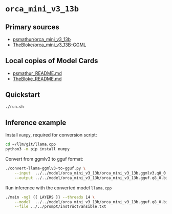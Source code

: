 # `orca_mini_v3_13b`

## Primary sources

- [psmathur/orca_mini_v3_13b](https://huggingface.co/psmathur/orca_mini_v3_13b)
- [TheBloke/orca_mini_v3_13B-GGML](https://huggingface.co/TheBloke/orca_mini_v3_13B-GGML)

## Local copies of Model Cards

- [psmathur_README.md](./psmathur_README.md)
- [TheBloke_README.md](./TheBloke_README.md)

## Quickstart

```bash
./run.sh
```

## Inference example

Install `numpy`, required for conversion script:
```bash
cd ~/llm/git/llama.cpp
python3 -m pip install numpy
```

Convert from ggmlv3 to gguf format:
```bash
./convert-llama-ggmlv3-to-gguf.py \
    --input  ../../model/orca_mini_v3_13b/orca_mini_v3_13b.ggmlv3.q8_0.bin \
    --output ../../model/orca_mini_v3_13b/orca_mini_v3_13b.gguf.q8_0.bin 
```

Run inference with the converted model `llama.cpp`
```bash
./main -ngl {{ LAYERS }} --threads 14 \
    --model  ../../model/orca_mini_v3_13b/orca_mini_v3_13b.gguf.q8_0.bin \
    --file ../../prompt/instruct/ansible.txt
```

        



